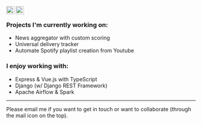 <!--
**aadithpm/aadithpm** is a ✨ _special_ ✨ repository because its `README.md` (this file) appears on your GitHub profile.

Here are some ideas to get you started:

- 🔭 I’m currently working on ...
- 🌱 I’m currently learning ...
- 👯 I’m looking to collaborate on ...
- 🤔 I’m looking for help with ...
- 💬 Ask me about ...
- 📫 How to reach me: ...
- 😄 Pronouns: ...
- ⚡ Fun fact: ...
-->


<a href="https://www.linkedin.com/in/aadithpm/">
  <img align="left" alt="Aadith's LinkedIn" width="22px" src="https://cdn.jsdelivr.net/npm/simple-icons@v3/icons/linkedin.svg" />
</a>
<a href="mailto:aadithpm@gmail.com">
  <img align="left" alt="Email" width="22px" src="https://cdn.jsdelivr.net/npm/simple-icons@3.3.0/icons/mail-dot-ru.svg" />
</a>

<br/>

### Projects I'm currently working on:

* News aggregator with custom scoring
* Universal delivery tracker
* Automate Spotify playlist creation from Youtube

### I enjoy working with:

* Express & Vue.js with TypeScript
* Django (w/ Django REST Framework)
* Apache Airflow & Spark


----

Please email me if you want to get in touch or want to collaborate (through the mail icon on the top).
